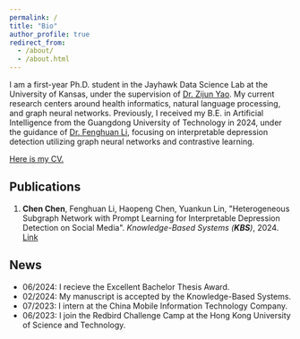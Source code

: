 ```yaml
---
permalink: /
title: "Bio"
author_profile: true
redirect_from: 
  - /about/
  - /about.html
---
```


I am a first-year Ph.D. student in the Jayhawk Data Science Lab at the University of Kansas, under the supervision of [Dr. Zijun Yao](https://ittc.ku.edu/~zyao/). My current research centers around health informatics, natural language processing, and graph neural networks. Previously, I received my B.E. in Artificial Intelligence from the Guangdong University of Technology in 2024, under the guidance of [Dr. Fenghuan Li](https://dblp.org/pid/07/10130.html), focusing on interpretable depression detection utilizing graph neural networks and contrastive learning. 

[Here is my CV.](https://drive.google.com/file/d/15Tjkj__hEPyMDef0W3BPiehrk6DqvqxN/view?usp=sharing)

## Publications
1. **Chen Chen**, Fenghuan Li, Haopeng Chen, Yuankun Lin, "Heterogeneous Subgraph Network with Prompt Learning for Interpretable Depression Detection on Social Media". *Knowledge-Based Systems (**KBS**)*, 2024. [Link](https://doi.org/10.1016/j.knosys.2025.113215)

## News
* 06/2024: I recieve the Excellent Bachelor Thesis Award.
* 02/2024: My manuscript is accepted by the Knowledge-Based Systems. 
* 07/2023: I intern at the China Mobile Information Technology Company. 
* 06/2023: I join the Redbird Challenge Camp at the Hong Kong University of Science and Technology. 
